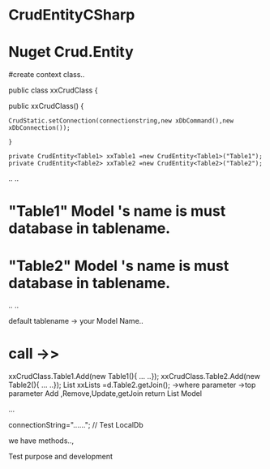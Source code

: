# CrudEntityCSharp

# Nuget Crud.Entity

#create context class.. 

public class xxCrudClass 
{

  public xxCrudClass()
  	{
   
	CrudStatic.setConnection(connectionstring,new xDbCommand(),new xDbConnection());

	}
	
   	private CrudEntity<Table1> xxTable1 =new CrudEntity<Table1>("Table1");
	private CrudEntity<Table2> xxTable2 =new CrudEntity<Table2>("Table2");
	
..
..

# "Table1" Model 's name is must database in tablename.
# "Table2" Model 's name is must database in tablename.
..
..

default tablename -> your Model Name..

# call ->>

xxCrudClass.Table1.Add(new Table1(){ ... ..});
xxCrudClass.Table2.Add(new Table2(){ ... ..});
List<Table2> xxLists =d.Table2.getJoin<Table1>();
->where parameter
->top parameter
Add ,Remove,Update,getJoin
return List Model 


...


connectionString="......"; // Test LocalDb

we have methods..,


Test purpose and development


